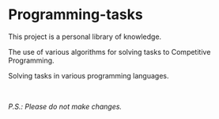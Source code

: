 # Programming-tasks

<body>
  <p>This project is a personal library of knowledge.</p>
  <p>The use of various algorithms for solving tasks to Competitive Programming.</p>
  <p>Solving tasks in various programming languages.</p>
  <br>
  <p><i>P.S.: Please do not make changes.</i></p>
</body>